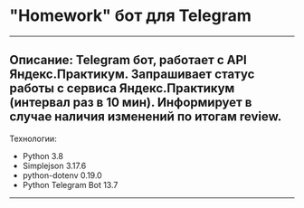 
# "Homework" бот для Telegram
---
Описание:
Telegram бот, работает с API Яндекс.Практикум.
Запрашивает статус работы с сервиса Яндекс.Практикум (интервал раз в 10 мин).
Информирует в случае наличия изменений по итогам review.
---
Технологии:
 * Python 3.8
 * Simplejson 3.17.6
 * python-dotenv 0.19.0
 * Python Telegram Bot 13.7
 ---
